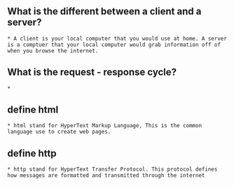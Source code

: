 ## What is the different between a client and a server?

    * A client is your local computer that you would use at home. A server is a comptuer that your local computer would grab information off of when you browse the internet.

## What is the request - response cycle?

    *

## define html

    * html stand for HyperText Markup Language, This is the common language use to create web pages.

## define http

    * http stand for HyperText Transfer Protocol. This protocol defines how messages are formatted and transmitted through the internet
